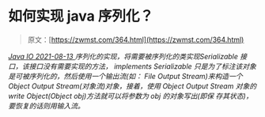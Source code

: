 <!--yml
category: 未分类
date: 0001-01-01 00:00:00
-->

# 如何实现 java 序列化？

> 原文：[https://zwmst.com/364.html](https://zwmst.com/364.html)

   [ *Java IO* ](https://zwmst.com/java-io)*[ <time datetime="2021-08-13T08:27:39+08:00"> 2021-08-13 </time> ](https://zwmst.com/364.html)  序列化的实现，将需要被序列化的类实现Serializable 接口，该接口没有需要实现的方法， implements Serializable 只是为了标注该对象是可被序列化的，然后使用一个输出流(如： File Output Stream)来构造一个 Object Output Stream(对象流)对象，接着，使用 Object Output Stream 对象的 write Object(Object obj)方法就可以将参数为 obj 的对象写出(即保 存其状态)，要恢复的话则用输入流。*